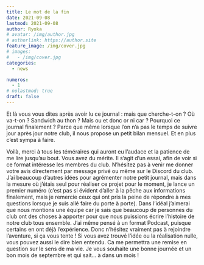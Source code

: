 ```yaml
---
title: Le mot de la fin
date: 2021-09-08
lastmod: 2021-09-08
author: Ryoka
# avatar: /img/author.jpg
# authorlink: https://author.site
feature_image: /img/cover.jpg
# images:
#   - /img/cover.jpg
categories:
  - news

numeros: 
  - 1
# nolastmod: true
draft: false
---
```


Et là vous vous dites après avoir lu ce journal : mais que cherche-t-on ? Où va-t-on ? Sandwich au thon ? Mais ou et donc or ni car ? Pourquoi ce journal finalement ? Parce que même lorsque l’on n’a pas le temps de suivre jour après jour notre club, il nous propose un petit bilan mensuel. Et en plus c’est sympa à faire.

<!--more-->

Voilà, merci à tous les téméraires qui auront eu l’audace et la patience de me lire jusqu’au bout. Vous avez du mérite. Il s’agit d’un essai, afin de voir si ce format intéresse les membres du club. N’hésitez pas à venir me donner votre avis directement par message privé ou même sur le Discord du club. J’ai beaucoup d’autres idées pour agrémenter notre petit journal, mais dans la mesure où j’étais seul pour réaliser ce projet pour le moment, je lance un premier numéro (c’est pas si évident d’aller à la pêche aux informations finalement, mais je remercie ceux qui ont pris la peine de répondre à mes questions lorsque je suis allé faire du porte à porte). Dans l’idéal j’aimerai que nous montions une équipe car je sais que beaucoup de personnes du club ont des choses à apporter pour que nous puissions écrire l’histoire de notre club tous ensemble. J’ai même pensé à un format Podcast, puisque certains en ont déjà l’expérience. Donc n’hésitez vraiment pas à rejoindre l’aventure, si ça vous tente ! Si vous avez trouvé l’idée ou la réalisation nulle, vous pouvez aussi le dire bien entendu. Ca me permettra une remise en question sur le sens de ma vie.
Je vous souhaite une bonne journée et un bon mois de septembre et qui sait… à dans un mois !

